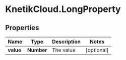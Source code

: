 # KnetikCloud.LongProperty

## Properties
Name | Type | Description | Notes
------------ | ------------- | ------------- | -------------
**value** | **Number** | The value | [optional] 


